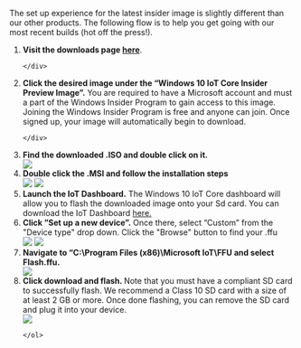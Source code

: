 <div class="row">
  <div class="col-md-6 col-sm-12 col-no-padding">
    <p>The set up experience for the latest insider image is slightly different than our other products. The following flow is to help you get going with our most recent builds (hot off the press!).</p>
  </div>
</div>

<ol class="inline-list">
  <div class="row">
    <div class="col-md-6 col-sm-12 col-no-padding"> 
      <li><b>Visit the downloads page <a href="http://go.microsoft.com/fwlink/p/?linkID=532967" target="_blank">here</a></b>.</li>
    </div>
    <div class="col-md-6 col-sm-12">

    </div>
   </div>
   
   <div class="row">
    <div class="col-md-6 col-sm-12 col-no-padding">
      <li><b>Click the desired image under the “Windows 10 IoT Core Insider Preview Image”.</b> You are required to have a Microsoft account and must a part of the Windows Insider Program to gain access to this image. Joining the Windows Insider Program is free and anyone can join.
      Once signed up, your image will automatically begin to download. </li>
    </div>
    <div class="col-md-6 col-sm-12">

    </div>
   </div>

   <div class="row">
    <div class="col-md-6 col-sm-12 col-no-padding">
      <li><b>Find the downloaded .ISO and double click on it.</b></li>
    </div>
    <div class="col-md-6 col-sm-12">
      <img src="{{site.baseurl}}/images/ManualSetup/Manualstep1.png">
    </div>
   </div>
   
   <div class="row">
    <div class="col-md-6 col-sm-12 col-no-padding">   
      <li><b>Double click the .MSI and follow the installation steps</b></li>
    </div>
    <div class="col-md-6 col-sm-12">
      <img src="{{site.baseurl}}/images/ManualSetup/Manualstep2.png">
      <img src="{{site.baseurl}}/images/ManualSetup/Manualstep3.png">
    </div>
   </div>
   
   <div class="row">
    <div class="col-md-6 col-sm-12 col-no-padding">   
      <li><b>Launch the IoT Dashboard.</b> The Windows 10 IoT Core dashboard will allow you to flash the downloaded image onto your Sd card. You can download the IoT Dashboard <a href="http://go.microsoft.com/fwlink/?LinkID=708576" target="_blank">here.</a> </li>     
    </div>
    <div class="col-md-6 col-sm-12">
    </div>
   </div>    
      
   <div class="row">
    <div class="col-md-6 col-sm-12 col-no-padding">         
      <li><b>Click ”Set up a new device”.</b> Once there, select “Custom” from the "Device type" drop down. Click the "Browse" button to find your .ffu </li>
    </div>
    <div class="col-md-6 col-sm-12">
      <img src="{{site.baseurl}}/images/ManualSetup/Manualstep5.png">
      <img src="{{site.baseurl}}/images/ManualSetup/Manualstep6.png">    
    </div>
   </div>
   
   <div class="row">
    <div class="col-md-6 col-sm-12 col-no-padding">           
      <li><b>Navigate to “C:\Program Files (x86)\Microsoft IoT\FFU and select Flash.ffu. </b></li>  
    </div>
    <div class="col-md-6 col-sm-12">
      <img src="{{site.baseurl}}/images/ManualSetup/Manualstep7.png">
    </div>
   </div>      
   
   <div class="row">
    <div class="col-md-6 col-sm-12 col-no-padding">           
      <li><b>Click download and flash. </b> Note that you must have a compliant SD card to successfully flash. We recommend a Class 10 SD card with a size of at least 2 GB or more. Once done flashing, you can remove the SD card and plug it into your device.</li>  
    </div>
    <div class="col-md-6 col-sm-12">
      <img src="{{site.baseurl}}/images/ManualSetup/Manualstep8.png">
    </div>
   </div>   
      
    </ol>
  </div>

</div>